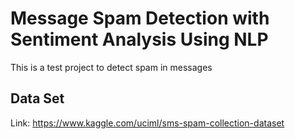 # Message Spam Detection with Sentiment Analysis Using NLP

 This is a test project to detect spam in messages

## Data Set

Link: https://www.kaggle.com/uciml/sms-spam-collection-dataset
